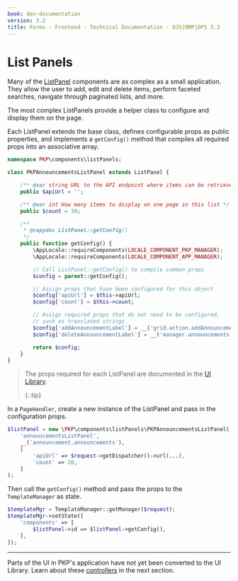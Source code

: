 ```yaml
---
book: dev-documentation
version: 3.2
title: Forms - Frontend - Technical Documentation - OJS|OMP|OPS 3.3
---
```


# List Panels


Many of the [ListPanel](/dev/ui-library/dev/#/component/ListPanel) components are as complex as a small application. They allow the user to add, edit and delete items, perform faceted searches, navigate through paginated lists, and more.

The most complex ListPanels provide a helper class to configure and display them on the page.

Each ListPanel extends the base class, defines configurable props as public properties, and implements a `getConfig()` method that compiles all required props into an associative array.

```php
namespace PKP\components\listPanels;

class PKPAnnouncementsListPanel extends ListPanel {

    /** @var string URL to the API endpoint where items can be retrieved */
    public $apiUrl = '';

    /** @var int How many items to display on one page in this list */
    public $count = 30;

    /**
     * @copydoc ListPanel::getConfig()
     */
    public function getConfig() {
        \AppLocale::requireComponents(LOCALE_COMPONENT_PKP_MANAGER);
        \AppLocale::requireComponents(LOCALE_COMPONENT_APP_MANAGER);

        // Call ListPanel::getConfig() to compile common props
        $config = parent::getConfig();

        // Assign props that have been configured for this object
        $config['apiUrl'] = $this->apiUrl;
        $config['count'] = $this->count;

        // Assign required props that do not need to be configured,
        // such as translated strings
        $config['addAnnouncementLabel'] = __('grid.action.addAnnouncement');
        $config['deleteAnnouncementLabel'] = __('manager.announcements.deleteAnnouncement');

        return $config;
    }
}
```

> The props required for each ListPanel are documented in the [UI Library](/dev/ui-library/dev/). 
> 
> {:.tip}

In a `PageHandler`, create a new instance of the ListPanel and pass in the configuration props.

```php
$listPanel = new \PKP\components\listPanels\PKPAnnouncementsListPanel(
    'announcementsListPanel',
    __('announcement.announcements'),
    [
        'apiUrl' => $request->getDispatcher()->url(...),
        'count' => 20,
    ]
);
```

Then call the `getConfig()` method and pass the props to the `TemplateManager` as state.

```php
$templateMgr = TemplateManager::getManager($request);
$templateMgr->setState([
    'components' => [
        $listPanel->id => $listPanel->getConfig(),
    ],
]);
```

---

Parts of the UI in PKP's application have not yet been converted to the UI Library. Learn about these [controllers](./frontend-controllers) in the next section.